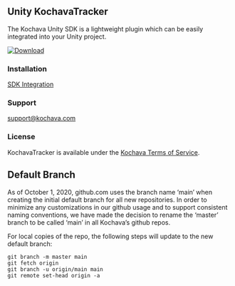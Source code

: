 ## Unity KochavaTracker
The Kochava Unity SDK is a lightweight plugin which can be easily integrated into your Unity project.

[![Download](https://img.shields.io/github/v/release/Kochava/Unity-KochavaTracker-Releases?include_prereleases&sort=semver)](https://github.com/Kochava/Unity-KochavaTracker-Releases/releases)

### Installation
[SDK Integration](https://support.kochava.com/sdk-integration/unity-sdk-integration/)

### Support
support@kochava.com

### License
KochavaTracker is available under the [Kochava Terms of Service](https://www.kochava.com/terms-of-service/).


## Default Branch

As of October 1, 2020, github.com uses the branch name ‘main’ when creating the initial default branch for all new repositories.  In order to minimize any customizations in our github usage and to support consistent naming conventions, we have made the decision to rename the ‘master’ branch to be called ‘main’ in all Kochava’s github repos.

For local copies of the repo, the following steps will update to the new default branch:

```
git branch -m master main
git fetch origin
git branch -u origin/main main
git remote set-head origin -a
```
